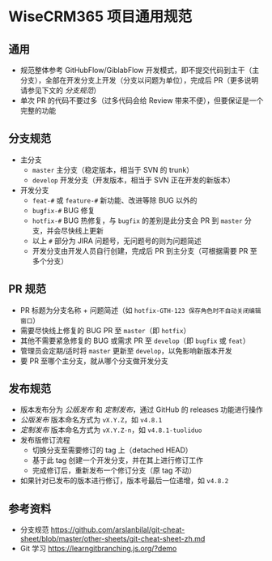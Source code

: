 # WiseCRM365 项目通用规范

## 通用

- 规范整体参考 GitHubFlow/GiblabFlow 开发模式，即不提交代码到主干（主分支），全部在开发分支上开发（分支以问题为单位），完成后 PR（更多说明请参见下文的 _分支规范_）
- 单次 PR 的代码不要过多（过多代码会给 Review 带来不便），但要保证是一个完整的功能

## 分支规范

- 主分支
  - `master` 主分支（稳定版本，相当于 SVN 的 trunk）
  - `develop` 开发分支（开发版本，相当于 SVN 正在开发的新版本）
- 开发分支
  - `feat-#` 或 `feature-#` 新功能、改进等除 BUG 以外的
  - `bugfix-#` BUG 修复
  - `hotfix-#` BUG 热修复，与 `bugfix` 的差别是此分支会 PR 到 `master` 分支，并会尽快线上更新
  - 以上 `#` 部分为 JIRA 问题号，无问题号的则为问题简述
  - 开发分支由开发人员自行创建，完成后 PR 到主分支（可根据需要 PR 至多个分支）

## PR 规范

- PR 标题为分支名称 + 问题简述（如 `hotfix-GTH-123 保存角色时不自动关闭编辑窗口`）
- 需要尽快线上修复的 BUG PR 至 `master`（即 `hotfix`）
- 其他不需要紧急修复的 BUG 或需求 PR 至 `develop`（即 `bugfix` 或 `feat`）
- 管理员会定期/适时将 `master` 更新至 `develop`，以免影响新版本开发
- 要 PR 至哪个主分支，就从哪个分支做开发分支

## 发布规范

- 版本发布分为 _公版发布_ 和 _定制发布_，通过 GitHub 的 releases 功能进行操作
- _公版发布_ 版本命名方式为 `vX.Y.Z`，如 `v4.8.1`
- _定制发布_ 版本命名方式为 `vX.Y.Z-n`，如 `v4.8.1-tuoliduo`
- 发布版修订流程
  - 切换分支至需要修订的 tag 上（detached HEAD）
  - 基于此 tag 创建一个开发分支，并在其上进行修订工作
  - 完成修订后，重新发布一个修订分支（原 tag 不动）
- 如果针对已发布的版本进行修订，版本号最后一位递增，如 `v4.8.2`


## 参考资料

- 分支规范 https://github.com/arslanbilal/git-cheat-sheet/blob/master/other-sheets/git-cheat-sheet-zh.md
- Git 学习 https://learngitbranching.js.org/?demo
